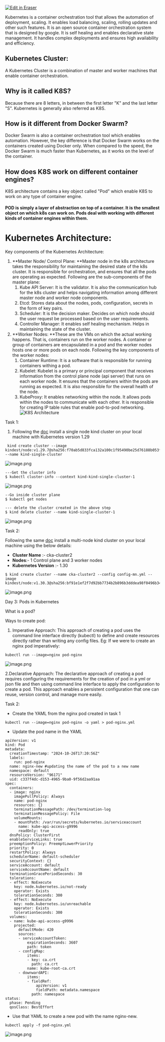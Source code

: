 <p><a target="_blank" href="https://app.eraser.io/workspace/5SbAyc1y0ja2Bw5HOPb1" id="edit-in-eraser-github-link"><img alt="Edit in Eraser" src="https://firebasestorage.googleapis.com/v0/b/second-petal-295822.appspot.com/o/images%2Fgithub%2FOpen%20in%20Eraser.svg?alt=media&amp;token=968381c8-a7e7-472a-8ed6-4a6626da5501"></a></p>

Kubernetes is a container orchestration tool that allows the automation of deployment, scaling. It enables load balancing, scaling, rolling updates and other such features. It is an open source container orchestration system that is designed by google. It is self healing and enables declarative state management. It handles complex deployments and ensures high availability and efficiency. 

## Kubernetes Cluster: 
A Kubernetes Cluster is a combination of master and worker machines that enable container orchestration. 

## Why is it called K8S? 
Because there are 8 letters, in between the first letter "K" and the last letter "S". Kubernetes is generally also referred as K8S. 

## How is it different from Docker Swarm? 
Docker Swarm is also a container orchestration tool which enables automation. However, the key difference is that Docker Swarm works on the containers created using Docker only. When compared to the speed, the Docker Swarm is much faster than Kubernetes, as it works on the level of the container. 

## How does K8S work on different container engines? 
K8S architecture contains a key object called "Pod" which enable K8S to work on any type of container engine. 

#### POD is simply a layer of abstraction on top of a container. It is the smallest object on which k8s can work on. Pods deal with working with different kinds of container engines within them.
#  Kubernetes Architecture:
 Key components of the Kubernetes Architecture: 

1.  **Master Node/ Control Plane: **Master node in the k8s architecture takes the responsibility for maintaining the desired state of the k8s cluster. It is responsible for orchestration, and ensures that all the pods are operating as expected. Following are the sub-components of the master plane:
    1. Kube API Server: It is the validator. It is also the communication hub for the k8s cluster and helps navigating information among different master node and worker node components. 
    2. Etcd: Stores data about the nodes, pods, configuration, secrets in the form of key pairs. 
    3. Scheduler: It is the decision maker.  Decides on which node should the user request be processed based on the user requirements. 
    4. Controller Manager: It enables self healing mechanism. Helps in maintaining the state of the cluster.
2. **Worker Nodes: **These are the VMs on which the actual working happens. That is, containers run on the worker nodes. A container or group of containers are encapsulated in a pod and the worker nodes hosts one or more pods on each node. Following the key components of the worker nodes: 
    1. Container Runtime: It is a software that is responsible for running containers withing a pod. 
    2. Kubelet: Kubelet is a primary or principal component that receives information from the control plane node (api server) that runs on each worker node. It ensures that the containers within the pods are running as expected. It is also responsible for the overall health of the node. 
    3. KubeProxy: It enables networking within the node. It allows pods within the nodes to communicate with each other. It is responsible for creating IP table rules that enable pod-to-pod networking. 
![K8S Architecture](/.eraser/5SbAyc1y0ja2Bw5HOPb1___5xDTFinwA9fr5hUYeqTxN5JwMS42___---figure---ils4qgBcbUxvZmkS0Akyx---figure---_PRGcgIvotH8B0X1WzSpRg.png "K8S Architecture")



Task 1: 

1. Following the [﻿doc](https://kind.sigs.k8s.io/)  install a single node kind cluster on your local machine with Kubernetes version 1.29
```
﻿ kind create cluster --image kindest/node:v1.29.7@sha256:f70ab5d833fca132a100c1f95490be25d76188b053f49a3c0047ff8812360baf --name kind-single-cluster
```
![image.png](/.eraser/5SbAyc1y0ja2Bw5HOPb1___5xDTFinwA9fr5hUYeqTxN5JwMS42___00iw2XgWGDERZ2hVpnvlX.png "image.png")

```
---Get the cluster info
$ kubectl cluster-info --context kind-kind-single-cluster-1
```
![image.png](/.eraser/5SbAyc1y0ja2Bw5HOPb1___5xDTFinwA9fr5hUYeqTxN5JwMS42___ZFJCR1EpQEf3IlJ4W9F8H.png "image.png")

```
--Go inside cluster plane 
$ kubectl get nodes
```
```
--- delete the cluster created in the above step
$ kind delete cluster --name kind-single-cluster-1
```
![image.png](/.eraser/5SbAyc1y0ja2Bw5HOPb1___5xDTFinwA9fr5hUYeqTxN5JwMS42___UxhH4WVn7xq454r-fTSmF.png "image.png")

Task 2: 

Following the same [﻿doc](https://kind.sigs.k8s.io/)  install a multi-node kind cluster on your local machine using the below details:

- **Cluster Name** :- cka-cluster2
- **Nodes**:- 1 Control plane and 3 worker nodes
- **Kubernetes Version** :- 1.30
```
$ kind create cluster --name cka-cluster2 --config config-mn.yml --image kindest/node:v1.30.3@sha256:bf91e1ef2f7d92bb7734b2b896b3dddea98f0496b34d96e37dd5d7df331b7e56
```
![image.png](/.eraser/5SbAyc1y0ja2Bw5HOPb1___5xDTFinwA9fr5hUYeqTxN5JwMS42___Si1MZ-JXV4IuXiwtDU_RO.png "image.png")



Day 3: Pods in Kubernetes

What is a pod? 







Ways to create pod:

1. Imperative Approach: This approach of creating a pod uses the command line interface directly (kubectl) to define and create resources directly rather than writing any config files.  Eg: If we were to create an nginx pod imperatively: 
```
kubectl run --image=nginx pod-nginx
```
![image.png](/.eraser/5SbAyc1y0ja2Bw5HOPb1___5xDTFinwA9fr5hUYeqTxN5JwMS42___xF4xqQfmd9sUK2vzSeSbS.png "image.png")

2.Declarative Approach: The declarative approach of creating a pod requires configuring the requirements for the creation of pod in a yml or json file and then using command line interface to apply the configuration to create a pod. This approach enables a persistent configuration that one can reuse, version control, and manage more easily.

    

Task 2: 

- Create the YAML from the nginx pod created in task 1
```
kubectl run --image=nginx pod-nginx -o yaml > pod-nginx.yml
```
- Update the pod name in the YAML
```
apiVersion: v1
kind: Pod
metadata:
  creationTimestamp: "2024-10-26T17:20:56Z"
  labels:
    run: pod-nginx
  name: nginx-new #updating the name of the pod to a new name 
  namespace: default
  resourceVersion: "96171"
  uid: c337f4dc-d153-4965-9ba0-9f56d2aa91aa
spec:
  containers:
  - image: nginx
    imagePullPolicy: Always
    name: pod-nginx
    resources: {}
    terminationMessagePath: /dev/termination-log
    terminationMessagePolicy: File
    volumeMounts:
    - mountPath: /var/run/secrets/kubernetes.io/serviceaccount
      name: kube-api-access-g9996
      readOnly: true
  dnsPolicy: ClusterFirst
  enableServiceLinks: true
  preemptionPolicy: PreemptLowerPriority
  priority: 0
  restartPolicy: Always
  schedulerName: default-scheduler
  securityContext: {}
  serviceAccount: default
  serviceAccountName: default
  terminationGracePeriodSeconds: 30
  tolerations:
  - effect: NoExecute
    key: node.kubernetes.io/not-ready
    operator: Exists
    tolerationSeconds: 300
  - effect: NoExecute
    key: node.kubernetes.io/unreachable
    operator: Exists
    tolerationSeconds: 300
  volumes:
  - name: kube-api-access-g9996
    projected:
      defaultMode: 420
      sources:
      - serviceAccountToken:
          expirationSeconds: 3607
          path: token
      - configMap:
          items:
          - key: ca.crt
            path: ca.crt
          name: kube-root-ca.crt
      - downwardAPI:
          items:
          - fieldRef:
              apiVersion: v1
              fieldPath: metadata.namespace
            path: namespace
status:
  phase: Pending
  qosClass: BestEffort
```
- Use that YAML to create a new pod with the name nginx-new.
```
kubectl apply -f pod-nginx.yml
```
![image.png](/.eraser/5SbAyc1y0ja2Bw5HOPb1___5xDTFinwA9fr5hUYeqTxN5JwMS42___G6UC44ynoXOhJISck_P45.png "image.png")







<!--- Eraser file: https://app.eraser.io/workspace/5SbAyc1y0ja2Bw5HOPb1 --->